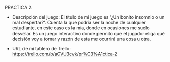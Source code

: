 PRACTICA 2.

- Descripción del juego:
El título de mi juego es '¿Un bonito insomnio o un mal despertar?'. Cuenta la que podría ser la noche de cualquier estudiante, en este caso es la mía, donde en ocasiones me suelo desvelar.
Es un juego interactivo donde permito que el jugador eliga qué decisión voy a tomar y razón de esta me ocurrirá una cosa u otra.

- URL de mi tablero de Trello:
https://trello.com/b/aCVU3cvk/pr%C3%A1ctica-2
